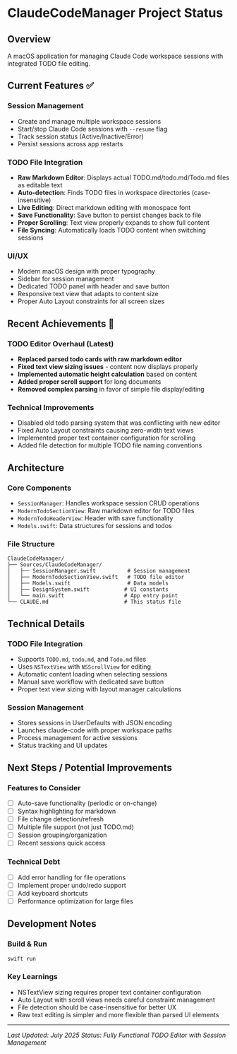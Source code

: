 # ClaudeCodeManager Project Status

## Overview
A macOS application for managing Claude Code workspace sessions with integrated TODO file editing.

## Current Features ✅

### Session Management
- Create and manage multiple workspace sessions
- Start/stop Claude Code sessions with `--resume` flag
- Track session status (Active/Inactive/Error)
- Persist sessions across app restarts

### TODO File Integration
- **Raw Markdown Editor**: Displays actual TODO.md/todo.md/Todo.md files as editable text
- **Auto-detection**: Finds TODO files in workspace directories (case-insensitive)
- **Live Editing**: Direct markdown editing with monospace font
- **Save Functionality**: Save button to persist changes back to file
- **Proper Scrolling**: Text view properly expands to show full content
- **File Syncing**: Automatically loads TODO content when switching sessions

### UI/UX
- Modern macOS design with proper typography
- Sidebar for session management
- Dedicated TODO panel with header and save button
- Responsive text view that adapts to content size
- Proper Auto Layout constraints for all screen sizes

## Recent Achievements 🎉

### TODO Editor Overhaul (Latest)
- **Replaced parsed todo cards with raw markdown editor**
- **Fixed text view sizing issues** - content now displays properly
- **Implemented automatic height calculation** based on content
- **Added proper scroll support** for long documents
- **Removed complex parsing** in favor of simple file display/editing

### Technical Improvements
- Disabled old todo parsing system that was conflicting with new editor
- Fixed Auto Layout constraints causing zero-width text views
- Implemented proper text container configuration for scrolling
- Added file detection for multiple TODO file naming conventions

## Architecture

### Core Components
- `SessionManager`: Handles workspace session CRUD operations
- `ModernTodoSectionView`: Raw markdown editor for TODO files
- `ModernTodoHeaderView`: Header with save functionality
- `Models.swift`: Data structures for sessions and todos

### File Structure
```
ClaudeCodeManager/
├── Sources/ClaudeCodeManager/
│   ├── SessionManager.swift          # Session management
│   ├── ModernTodoSectionView.swift   # TODO file editor
│   ├── Models.swift                  # Data models
│   ├── DesignSystem.swift           # UI constants
│   └── main.swift                   # App entry point
└── CLAUDE.md                        # This status file
```

## Technical Details

### TODO File Integration
- Supports `TODO.md`, `todo.md`, and `Todo.md` files
- Uses `NSTextView` with `NSScrollView` for editing
- Automatic content loading when selecting sessions
- Manual save workflow with dedicated save button
- Proper text view sizing with layout manager calculations

### Session Management
- Stores sessions in UserDefaults with JSON encoding
- Launches claude-code with proper workspace paths
- Process management for active sessions
- Status tracking and UI updates

## Next Steps / Potential Improvements

### Features to Consider
- [ ] Auto-save functionality (periodic or on-change)
- [ ] Syntax highlighting for markdown
- [ ] File change detection/refresh
- [ ] Multiple file support (not just TODO.md)
- [ ] Session grouping/organization
- [ ] Recent sessions quick access

### Technical Debt
- [ ] Add error handling for file operations
- [ ] Implement proper undo/redo support
- [ ] Add keyboard shortcuts
- [ ] Performance optimization for large files

## Development Notes

### Build & Run
```bash
swift run
```

### Key Learnings
- NSTextView sizing requires proper text container configuration
- Auto Layout with scroll views needs careful constraint management
- File detection should be case-insensitive for better UX
- Raw text editing is simpler and more flexible than parsed UI elements

---

*Last Updated: July 2025*
*Status: Fully Functional TODO Editor with Session Management*